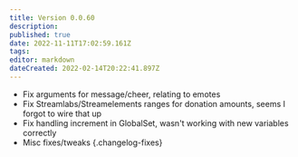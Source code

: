 ```yaml
---
title: Version 0.0.60
description: 
published: true
date: 2022-11-11T17:02:59.161Z
tags: 
editor: markdown
dateCreated: 2022-02-14T20:22:41.897Z
---
```


* Fix arguments for message/cheer, relating to emotes
* Fix Streamlabs/Streamelements ranges for donation amounts, seems I forgot to wire that up
* Fix handling increment in GlobalSet, wasn't working with new variables correctly
* Misc fixes/tweaks
{.changelog-fixes}